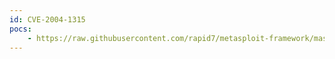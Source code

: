 ```yaml
---
id: CVE-2004-1315
pocs:
    - https://raw.githubusercontent.com/rapid7/metasploit-framework/master/modules/exploits/unix/webapp/phpbb_highlight.rb
---
```

